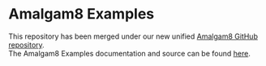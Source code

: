 # Amalgam8 Examples

This repository has been merged under our new unified [Amalgam8 GitHub repository](https://github.com/amalgam8/amalgam8).  
The Amalgam8 Examples documentation and source can be found [here](https://github.com/amalgam8/amalgam8/tree/master/examples).
